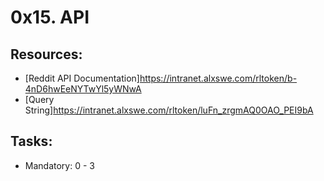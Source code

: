 # 0x15. API

## Resources:
* [Reddit API Documentation]https://intranet.alxswe.com/rltoken/b-4nD6hwEeNYTwYl5yWNwA
* [Query String]https://intranet.alxswe.com/rltoken/luFn_zrgmAQ0OAO_PEI9bA

## Tasks:
* Mandatory: 0 - 3
